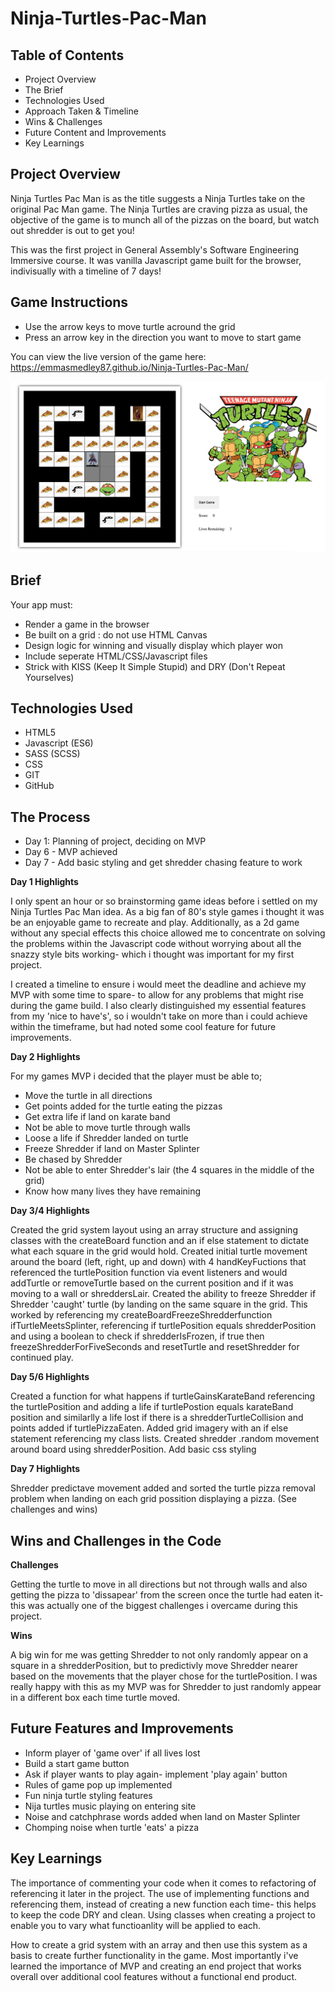 # Ninja-Turtles-Pac-Man

## Table of Contents

- Project Overview
- The Brief
- Technologies Used
- Approach Taken & Timeline
- Wins & Challenges
- Future Content and Improvements
- Key Learnings

## Project Overview

Ninja Turtles Pac Man is as the title suggests a Ninja Turtles take on the original Pac Man game. The Ninja Turtles are craving pizza as usual, the objective of the game is to munch all of the pizzas on the board, but watch out shredder is out to get you!

This was the first project in General Assembly's Software Engineering Immersive course. It was vanilla Javascript game built for the browser, indivisually with a timeline of 7 days!


## Game Instructions

- Use the arrow keys to move turtle acround the grid
- Press an arrow key in the direction you want to move to start game

You can view the live version of the game here: https://emmasmedley87.github.io/Ninja-Turtles-Pac-Man/


![](images/Ninja%20Turtles%20Game.png)


## Brief 

Your app must:
- Render a game in the browser
- Be built on a grid : do not use HTML Canvas
- Design logic for winning and visually display which player won
- Include seperate HTML/CSS/Javascript files
- Strick with KISS (Keep It Simple Stupid) and DRY (Don't Repeat Yourselves)


## Technologies Used

- HTML5
- Javascript (ES6)
- SASS (SCSS)
- CSS
- GIT
- GitHub


## The Process

- Day 1: Planning of project, deciding on MVP
- Day 6 - MVP achieved
- Day 7 - Add basic styling and get shredder chasing feature to work

**Day 1 Highlights**

I only spent an hour or so brainstorming game ideas before i settled on my Ninja Turtles Pac Man idea. As a big fan of 80's style games i thought it was be an enjoyable game to recreate and play. Additionally, as a 2d game without any special effects this choice allowed me to concentrate on solving the problems within the Javascript code without worrying about all the snazzy style bits working- which i thought was important for my first project.

I created a timeline to ensure i would meet the deadline and achieve my MVP with some time to spare- to allow for any problems that might rise during the game build. I also clearly distinguished my essential features from my 'nice to have's', so i wouldn't take on more than i could achieve within the timeframe, but had noted some cool feature for future improvements.

**Day 2 Highlights**

For my games MVP i decided that the player must be able to;

- Move the turtle in all directions 
- Get points added for the turtle eating the pizzas
- Get extra life if land on karate band
- Not be able to move turtle through walls
- Loose a life if Shredder landed on turtle
- Freeze Shredder if land on Master Splinter
- Be chased by Shredder
- Not be able to enter Shredder's lair (the 4 squares in the middle of the grid)
- Know how many lives they have remaining

**Day 3/4 Highlights**

Created the grid system layout using an array structure and assigning classes with the createBoard function and an if else statement to dictate what each square in the grid would hold. Created initial turtle movement around the board (left, right, up and down) with 4 handKeyFuctions that referenced the turtlePosition function via event listeners and would addTurtle or removeTurtle based on the current position and if it was moving to a wall or shreddersLair. Created the ability to freeze Shredder if Shredder 'caught' turtle (by landing on the same square in the grid. This worked by referencing my createBoardFreezeShredderfunction ifTurtleMeetsSplinter, referencing if turtlePosition equals shredderPosition and using a boolean to check if shredderIsFrozen, if true then freezeShredderForFiveSeconds and resetTurtle and resetShredder for continued play. 

**Day 5/6 Highlights**

Created a function for what happens if turtleGainsKarateBand referencing the turtlePosition and adding a life if turtlePostion equals karateBand position and similarlly a life lost if there is a shredderTurtleCollision and points added if turtlePizzaEaten. Added grid imagery with an if else statement referencing my class lists. Created shredder .random movement around board using shredderPosition. Add basic css styling

**Day 7 Highlights**

Shredder predictave movement added and sorted the turtle pizza removal problem when landing on each grid possition displaying a pizza. (See challenges and wins)


## Wins and Challenges in the Code

**Challenges**

Getting the turtle to move in all directions but not through walls and also getting the pizza to 'dissapear' from the screen once the turtle had eaten it- this was actually one of the biggest challenges i overcame during this project.

**Wins**

A big win for me was getting Shredder to not only randomly appear on a square in a shredderPosition, but to predictivly move Shredder nearer based on the movements that the player chose for the turtlePosition. I was really happy with this as my MVP was for Shredder to just randomly appear in a different box each time turtle moved.


## Future Features and Improvements

- Inform player of 'game over' if all lives lost
- Build a start game button
- Ask if player wants to play again- implement 'play again' button
- Rules of game pop up implemented 
- Fun ninja turtle styling features
- Nija turtles music playing on entering site
- Noise and catchphrase words added when land on Master Splinter
- Chomping noise when turtle 'eats' a pizza


## Key Learnings

The importance of commenting your code when it comes to refactoring of referencing it later in the project. The use of implementing functions and referencing them, instead of creating a new function each time- this helps to keep the code DRY and clean. Using classes when creating a project to enable you to vary what functioanlity will be applied to each. 

How to create a grid system with an array and then use this system as a basis to create further functionality in the game. Most importantly i've learned the importance of MVP and creating an end project that works overall over additional cool features without a functional end product.


